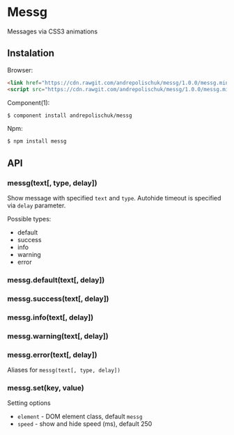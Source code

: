 # Messg

  Messages via CSS3 animations

## Instalation

  Browser:

```html
<link href="https://cdn.rawgit.com/andrepolischuk/messg/1.0.0/messg.min.css" rel="stylesheet">
<script src="https://cdn.rawgit.com/andrepolischuk/messg/1.0.0/messg.min.js"></script>
```

  Component(1):

```sh
$ component install andrepolischuk/messg
```

  Npm:

```sh
$ npm install messg
```

## API

### messg(text[, type, delay])

  Show message with specified `text` and `type`.
  Аutohide timeout is specified via `delay` parameter.

  Possible types:

  * default
  * success
  * info
  * warning
  * error


### messg.default(text[, delay])
### messg.success(text[, delay])
### messg.info(text[, delay])
### messg.warning(text[, delay])
### messg.error(text[, delay])

  Aliases for `messg(text[, type, delay])`

### messg.set(key, value)

  Setting options

  * `element` - DOM element class, default `messg`
  * `speed` - show and hide speed (ms), default 250
